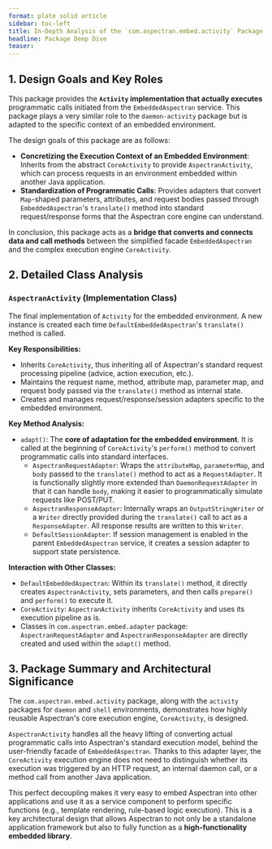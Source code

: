 ```yaml
---
format: plate solid article
sidebar: toc-left
title: In-Depth Analysis of the `com.aspectran.embed.activity` Package
headline: Package Deep Dive
teaser:
---
```


## 1. Design Goals and Key Roles

This package provides the **`Activity` implementation that actually executes** programmatic calls initiated from the `EmbeddedAspectran` service. This package plays a very similar role to the `daemon-activity` package but is adapted to the specific context of an embedded environment.

The design goals of this package are as follows:

-   **Concretizing the Execution Context of an Embedded Environment**: Inherits from the abstract `CoreActivity` to provide `AspectranActivity`, which can process requests in an environment embedded within another Java application.
-   **Standardization of Programmatic Calls**: Provides adapters that convert `Map`-shaped parameters, attributes, and request bodies passed through `EmbeddedAspectran`'s `translate()` method into standard request/response forms that the Aspectran core engine can understand.

In conclusion, this package acts as a **bridge that converts and connects data and call methods** between the simplified facade `EmbeddedAspectran` and the complex execution engine `CoreActivity`.

## 2. Detailed Class Analysis

### `AspectranActivity` (Implementation Class)

The final implementation of `Activity` for the embedded environment. A new instance is created each time `DefaultEmbeddedAspectran`'s `translate()` method is called.

**Key Responsibilities:**
-   Inherits `CoreActivity`, thus inheriting all of Aspectran's standard request processing pipeline (advice, action execution, etc.).
-   Maintains the request name, method, attribute map, parameter map, and request body passed via the `translate()` method as internal state.
-   Creates and manages request/response/session adapters specific to the embedded environment.

**Key Method Analysis:**
-   `adapt()`: The **core of adaptation for the embedded environment**. It is called at the beginning of `CoreActivity`'s `perform()` method to convert programmatic calls into standard interfaces.
    -   `AspectranRequestAdapter`: Wraps the `attributeMap`, `parameterMap`, and `body` passed to the `translate()` method to act as a `RequestAdapter`. It is functionally slightly more extended than `DaemonRequestAdapter` in that it can handle `body`, making it easier to programmatically simulate requests like POST/PUT.
    -   `AspectranResponseAdapter`: Internally wraps an `OutputStringWriter` or a `Writer` directly provided during the `translate()` call to act as a `ResponseAdapter`. All response results are written to this `Writer`.
    -   `DefaultSessionAdapter`: If session management is enabled in the parent `EmbeddedAspectran` service, it creates a session adapter to support state persistence.

**Interaction with Other Classes:**
-   `DefaultEmbeddedAspectran`: Within its `translate()` method, it directly creates `AspectranActivity`, sets parameters, and then calls `prepare()` and `perform()` to execute it.
-   `CoreActivity`: `AspectranActivity` inherits `CoreActivity` and uses its execution pipeline as is.
-   Classes in `com.aspectran.embed.adapter` package: `AspectranRequestAdapter` and `AspectranResponseAdapter` are directly created and used within the `adapt()` method.

## 3. Package Summary and Architectural Significance

The `com.aspectran.embed.activity` package, along with the `activity` packages for `daemon` and `shell` environments, demonstrates how highly reusable Aspectran's core execution engine, `CoreActivity`, is designed.

`AspectranActivity` handles all the heavy lifting of converting actual programmatic calls into Aspectran's standard execution model, behind the user-friendly facade of `EmbeddedAspectran`. Thanks to this adapter layer, the `CoreActivity` execution engine does not need to distinguish whether its execution was triggered by an HTTP request, an internal daemon call, or a method call from another Java application.

This perfect decoupling makes it very easy to embed Aspectran into other applications and use it as a service component to perform specific functions (e.g., template rendering, rule-based logic execution). This is a key architectural design that allows Aspectran to not only be a standalone application framework but also to fully function as a **high-functionality embedded library**.
